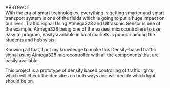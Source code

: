 ABSTRACT    
      With the era of smart technologies, everything is getting smarter and smart transport system is one of the fields which is going to put a huge impact on our lives. Traffic Signal Using Atmega328 and Ultrasonic Sensor is one of the example. 
Atmega328 being one of the easiest microcontrollers to use, easy to program, easily available in local markets is popular among the students and hobbyists.

Knowing all that, I put my knowledge to make this Density-based traffic signal using Atmega328 microcontroller with all the components that are easily available.

This project is a prototype of density based controlling of traffic lights which will check the densities on both ways and will decide which light should be on.
